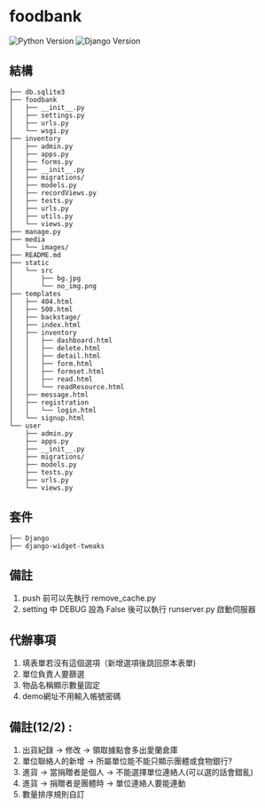 # foodbank

![Python Version](https://img.shields.io/badge/Python-3.6-green.svg)
![Django Version](https://img.shields.io/badge/django-2.2.4-green.svg)

## 結構

```
├── db.sqlite3
├── foodbank
│   ├── __init__.py
│   ├── settings.py
│   ├── urls.py
│   └── wsgi.py
├── inventory
│   ├── admin.py
│   ├── apps.py
│   ├── forms.py
│   ├── __init__.py
│   ├── migrations/
│   ├── models.py
│   ├── recordViews.py
│   ├── tests.py
│   ├── urls.py
│   ├── utils.py
│   └── views.py
├── manage.py
├── media
│   └── images/
├── README.md
├── static
│   └── src
│       ├── bg.jpg
│       └── no_img.png
├── templates
│   ├── 404.html
│   ├── 500.html
│   ├── backstage/
│   ├── index.html
│   ├── inventory
│   │   ├── dashboard.html
│   │   ├── delete.html
│   │   ├── detail.html
│   │   ├── form.html
│   │   ├── formset.html
│   │   ├── read.html
│   │   └── readResource.html
│   ├── message.html
│   ├── registration
│   │   └── login.html
│   └── signup.html
└── user
    ├── admin.py
    ├── apps.py
    ├── __init__.py
    ├── migrations/
    ├── models.py
    ├── tests.py
    ├── urls.py
    └── views.py
```
## 套件

```
├── Django
├── django-widget-tweaks 
```

## 備註

1. push 前可以先執行 remove_cache.py
2. setting 中 DEBUG 設為 False 後可以執行 runserver.py 啟動伺服器

## 代辦事項

1.  填表單若沒有這個選項（新增選項後跳回原本表單)
2.  單位負責人要篩選
3.  物品名稱顯示數量固定
4.  demo網址不用輸入帳號密碼

## 備註(12/2) :
1. 出貨紀錄 -> 修改 -> 領取據點會多出愛蘭倉庫
2. 單位聯絡人的新增 -> 所屬單位能不能只顯示團體或食物銀行?
3. 進貨 -> 當捐贈者是個人 -> 不能選擇單位連絡人(可以選的話會錯亂) 
4. 進貨 -> 捐贈者是團體時 -> 單位連絡人要能連動
5. 數量排序規則自訂
